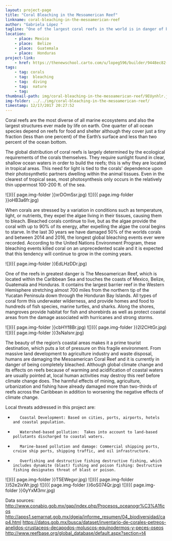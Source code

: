 ```yaml
---
layout: project-page
title: "Coral Bleaching in the Mesoamerican Reef"
linkname: coral-bleaching-in-the-mesoamerican-reef
author: "Gabriela López "
tagline: "One of the largest coral reefs in the world is in danger of being damaged beyond repair because of urban development and other human activities."
location:
    - place: Mexico
    - place:  Belize
    - place:  Guatemala
    - place:  Honduras
project-link:
    - href: https://thenewschool.carto.com/u/lopeg596/builder/9448ec82-3a1f-4773-82b9-954d4a789bca/embed
tags:
    - tag: corals
    - tag:  bleaching
    - tag:  diving
    - tag:  nature
    - tag:  
thumbnail-path: img/coral-bleaching-in-the-mesoamerican-reef/9EUynhlr.jpg
img-folder: ../../img/coral-bleaching-in-the-mesoamerican-reef/
timestamp: 12/17/2017 20:27:52
---
```

Coral reefs are the most diverse of all marine ecosystems and also the largest structures ever made by life on earth. One quarter of all ocean species depend on reefs for food and shelter although they cover just a tiny fraction (less than one percent) of the Earth’s surface and less than two percent of the ocean bottom. 

The global distribution of coral reefs is largely determined by the ecological requirements of the corals themselves. They require sunlight found in clear, shallow ocean waters in order to build the reefs; this is why they are located in tropical areas. This need for light is tied to the corals' dependence upon their photosynthetic partners dwelling within the animal tissues. Even in the clearest of tropical seas, most photosynthesis only occurs in the relatively thin uppermost 100-200 ft. of the sea.

![]({{ page.img-folder }}xrDOmSsr.jpg)
![]({{ page.img-folder }}oHB3a6fr.jpg)

When corals are stressed by a variation in conditions such as temperature, light, or nutrients, they expel the algae living in their tissues, causing them to bleach. Bleached corals continue to live, but as the algae provide the coral with up to 90% of its energy, after expelling the algae the coral begins to starve. In the last 30 years we have damaged 50% of the worlds corals and between 2014 and 2016, the longest global bleaching events ever were recorded. According to the United Nations Environment Program, these bleaching events killed coral on an unprecedented scale and it is expected that this tendency will continue to grow in the coming years.

![]({{ page.img-folder }}EdLHzDDr.jpg)

One of the reefs in greatest danger is The Mesoamerican Reef, which is located within the Caribbean Sea and touches the coasts of Mexico, Belize, Guatemala and Honduras. It contains the largest barrier reef in the Western Hemisphere stretching almost 700 miles from the northern tip of the Yucatan Peninsula down through the Honduran Bay Islands. All types of coral form this underwater wilderness, and provide homes and food to hundreds of fish species, marine turtles, and sharks. Along the shores, mangroves provide habitat for fish and shorebirds as well as protect coastal areas from the damage associated with hurricanes and strong storms.

![]({{ page.img-folder }}cbHYf8Br.jpg)
![]({{ page.img-folder }}2I2CHtGr.jpg)
![]({{ page.img-folder }}3sNaIsnr.jpg)

The beauty of the region’s coastal areas makes it a prime tourist destination, which puts a lot of pressure on this fragile environment. From massive land development to agriculture industry and waste disposal, humans are damaging the Mesoamerican Coral Reef and it is currently in danger of being completely bleached. Although global climate change and its effects on reefs because of warming and acidification of coastal waters are usually pointed at, local human activities may destroy this reef before climate change does. The harmful effects of mining, agriculture, urbanization and fishing have already damaged more than two-thirds of reefs across the Caribbean in addition to worsening the negative effects of climate change.

Local threats addressed in this project are:
-        Coastal Development: Based on cities, ports, airports, hotels and coastal population.
-        Watershed‐based pollution:  Takes into account to land‐based pollutants discharged to coastal waters.
-        Marine‐based pollution and damage: Commercial shipping ports, cruise ship ports, shipping traffic, and oil infrastructure. 
-        Overfishing and destructive fishing destructive fishing, which includes dynamite (blast) fishing and poison fishing: Destructive fishing designates threat of blast or poison.


![]({{ page.img-folder }}T5EWegxr.jpg)
![]({{ page.img-folder }}52e2ixWr.jpg)
![]({{ page.img-folder }}6oS074Qr.jpg)
![]({{ page.img-folder }}0yYxM3mr.jpg)


Data sources:
http://www.conabio.gob.mx/gap/index.php/Procesos_oceanogr%C3%A1ficos
http://apps1.semarnat.gob.mx/dgeia/informe_resumen/04_biodiversidad/cap4.html
https://datos.gob.mx/busca/dataset/inventario-de-corales-petreos-anelidos-crustaceos-decapodos-moluscos-equinodermos-y-peces-oseos
http://www.reefbase.org/global_database/default.aspx?section=t4




